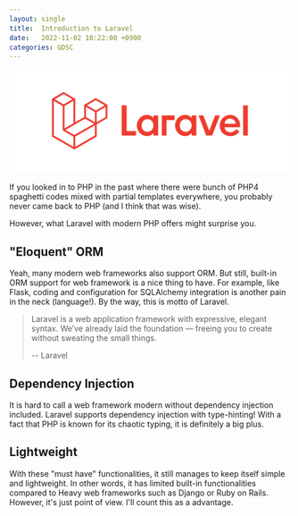 ```yaml
---
layout: single
title:  Introduction to Laravel
date:   2022-11-02 10:22:00 +0900
categories: GDSC
---
```


![Laravel Logo](/assets/images/laravel-logolockup-cmyk-red.svg)
<p align = "center">
</p>

If you looked in to PHP in the past where there were bunch of PHP4 spaghetti codes mixed with partial templates everywhere, you probably never came back to PHP (and I think that was wise).

However, what Laravel with modern PHP offers might surprise you.

## "Eloquent" ORM
Yeah, many modern web frameworks also support ORM. But still, built-in ORM support for web framework is a nice thing to have. For example, like Flask, coding and configuration for SQLAlchemy integration is another pain in the neck (language!). By the way, this is motto of Laravel.

> Laravel is a web application framework with expressive, elegant syntax. We’ve already laid the foundation — freeing you to create without sweating the small things.
>
> -- Laravel

## Dependency Injection
It is hard to call a web framework modern without dependency injection included. Laravel supports dependency injection with type-hinting! With a fact that PHP is known for its chaotic typing, it is definitely a big plus.

## Lightweight
With these "must have" functionalities, it still manages to keep itself simple and lightweight. In other words, it has limited built-in functionalities compared to Heavy web frameworks such as Django or Ruby on Rails. However, it's just point of view. I'll count this as a advantage.